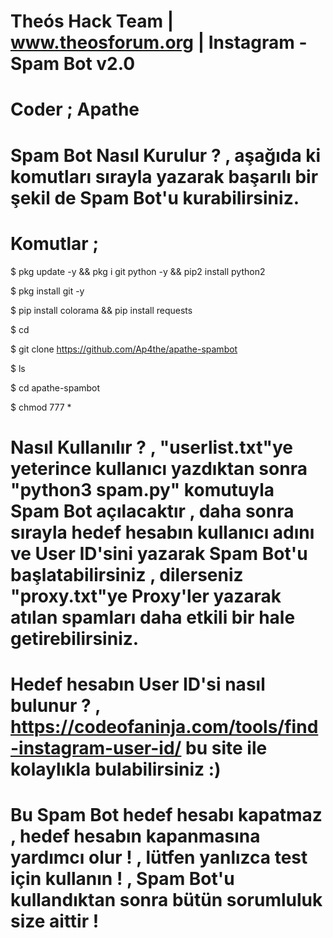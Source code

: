 

# Theós Hack Team | www.theosforum.org | Instagram - Spam Bot v2.0

# Coder ; Apathe

# Spam Bot Nasıl Kurulur ? , aşağıda ki komutları sırayla yazarak başarılı bir şekil de Spam Bot'u kurabilirsiniz.

# Komutlar ;

$ pkg update -y && pkg i git  python -y && pip2 install python2

$ pkg install git -y

$ pip install colorama && pip install requests

$ cd

$ git clone https://github.com/Ap4the/apathe-spambot

$ ls

$ cd apathe-spambot

$ chmod 777 *

# Nasıl Kullanılır ? , "userlist.txt"ye yeterince kullanıcı yazdıktan sonra "python3 spam.py" komutuyla Spam Bot açılacaktır , daha sonra sırayla hedef hesabın kullanıcı adını ve User ID'sini yazarak Spam Bot'u başlatabilirsiniz ,  dilerseniz "proxy.txt"ye Proxy'ler yazarak atılan spamları daha etkili bir hale getirebilirsiniz.

# Hedef hesabın User ID'si nasıl bulunur ? , https://codeofaninja.com/tools/find-instagram-user-id/ bu site ile kolaylıkla bulabilirsiniz :)

# Bu Spam Bot hedef hesabı kapatmaz , hedef hesabın kapanmasına yardımcı olur ! , lütfen yanlızca test için kullanın ! , Spam Bot'u kullandıktan sonra bütün sorumluluk size aittir !

